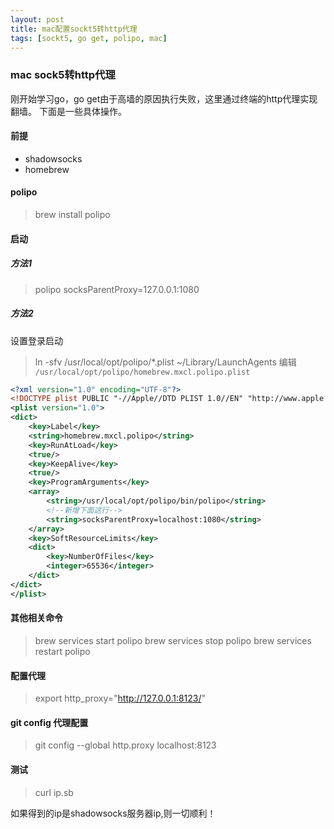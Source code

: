 ```yaml
---
layout: post
title: mac配置sockt5转http代理
tags: [sockt5, go get, polipo, mac]
---
```


### mac sock5转http代理 ###
刚开始学习go，go get由于高墙的原因执行失败，这里通过终端的http代理实现翻墙。
下面是一些具体操作。

#### 前提 ####

- shadowsocks
- homebrew

#### polipo ####

> brew install polipo

#### 启动 ####

##### 方法1
> polipo socksParentProxy=127.0.0.1:1080

##### 方法2
设置登录启动
> ln -sfv /usr/local/opt/polipo/*.plist ~/Library/LaunchAgents
编辑 `/usr/local/opt/polipo/homebrew.mxcl.polipo.plist`
``` xml
<?xml version="1.0" encoding="UTF-8"?>
<!DOCTYPE plist PUBLIC "-//Apple//DTD PLIST 1.0//EN" "http://www.apple.com/DTDs/PropertyList-1.0.dtd">
<plist version="1.0">
<dict>
    <key>Label</key>
    <string>homebrew.mxcl.polipo</string>
    <key>RunAtLoad</key>
    <true/>
    <key>KeepAlive</key>
    <true/>
    <key>ProgramArguments</key>
    <array>
        <string>/usr/local/opt/polipo/bin/polipo</string>
        <!--新增下面这行-->
        <string>socksParentProxy=localhost:1080</string>
    </array>
    <key>SoftResourceLimits</key>
    <dict>
        <key>NumberOfFiles</key>
        <integer>65536</integer>
    </dict>
</dict>
</plist>
```

#### 其他相关命令 ####

> brew services start polipo
> brew services stop polipo
> brew services restart polipo

#### 配置代理 ####
> export http_proxy="http://127.0.0.1:8123/"

####  git config 代理配置 ####
> git config --global http.proxy localhost:8123


#### 测试 ####
> curl ip.sb

如果得到的ip是shadowsocks服务器ip,则一切顺利！
